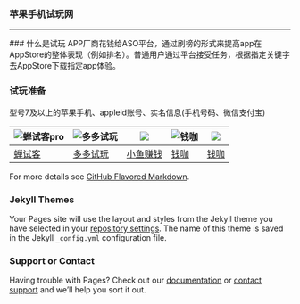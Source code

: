 ### 苹果手机试玩网  
<hr>
### 什么是试玩 
APP厂商花钱给ASO平台，通过刷榜的形式来提高app在AppStore的整体表现（例如排名）。普通用户通过平台接受任务，根据指定关键字去AppStore下载指定app体验。

### 试玩准备
型号7及以上的苹果手机、appleid账号、实名信息(手机号码、微信支付宝)

|  ![蝉试客pro](http://shiwan.pro/img/chanshike.jpg) |  ![多多试玩](http://shiwan.pro/img/duoduoshiwan.png)  |![](http://shiwan.pro/img/xiaoyuzhuanqian.jpg) |![钱咖](http://shiwan.pro/img/qianka.jpg) |![](http://shiwan.pro/img/qianka.jpg)
| ------------ | ------------ | ------------ | ------------ |------------ |
| [蝉试客](http://shiwan.pro/chanshike.html "蝉试客")  |  [多多试玩](http://shiwan.pro/duoduoshiwan.html "多多试玩") | [小鱼赚钱](http://shiwan.pro/小鱼赚钱.html "小鱼赚钱") | [钱咖](http://shiwan.pro/qianka.html "钱咖") | [钱咖](http://shiwan.pro/qianka.html "钱咖") |

For more details see [GitHub Flavored Markdown](https://guides.github.com/features/mastering-markdown/).

### Jekyll Themes

Your Pages site will use the layout and styles from the Jekyll theme you have selected in your [repository settings](https://github.com/judada/shiwan/settings). The name of this theme is saved in the Jekyll `_config.yml` configuration file.

### Support or Contact

Having trouble with Pages? Check out our [documentation](https://help.github.com/categories/github-pages-basics/) or [contact support](https://github.com/contact) and we’ll help you sort it out.
